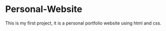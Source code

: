 # Personal-Website
This is my first project, it is a personal portfolio website using html and css.
